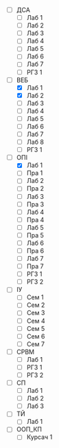 - [ ] ДСА
  - [ ] Лаб 1
  - [ ] Лаб 2
  - [ ] Лаб 3
  - [ ] Лаб 4
  - [ ] Лаб 5
  - [ ] Лаб 6
  - [ ] Лаб 7
  - [ ] РГЗ 1
- [ ] ВЕБ
  - [x] Лаб 1
  - [x] Лаб 2
  - [ ] Лаб 3
  - [ ] Лаб 4
  - [ ] Лаб 5
  - [ ] Лаб 6
  - [ ] Лаб 7
  - [ ] Лаб 8
  - [ ] РГЗ 1
- [ ] ОПІ
  - [x] Лаб 1
  - [ ] Пра 1
  - [ ] Лаб 2
  - [ ] Пра 2
  - [ ] Лаб 3
  - [ ] Пра 3
  - [ ] Лаб 4
  - [ ] Пра 4
  - [ ] Лаб 5
  - [ ] Пра 5
  - [ ] Лаб 6
  - [ ] Пра 6
  - [ ] Лаб 7
  - [ ] Пра 7
  - [ ] РГЗ 1
  - [ ] РГЗ 2
- [ ] ІУ
  - [ ] Сем 1
  - [ ] Сем 2
  - [ ] Сем 3
  - [ ] Сем 4
  - [ ] Сем 5
  - [ ] Сем 6
  - [ ] Сем 7
- [ ] СРВМ
  - [ ] Лаб 1
  - [ ] РГЗ 1
  - [ ] РГЗ 2
- [ ] СП
  - [ ] Лаб 1
  - [ ] Лаб 2
  - [ ] Лаб 3
- [ ] ТЙ
  - [ ] Лаб 1
- [ ] ООП_КП
  - [ ] Курсач 1
